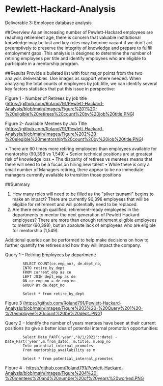 # Pewlett-Hackard-Analysis

Deliverable 3: Employee database analysis

##Overview
As an increasing number of Pewlett-Hackard employees are reaching retirement age, there is concern that valuable institutional knowledge may be lost and key roles may become vacant if we don't act preemptively to preserve the integrity of knowledge and prepare to fulfill employment gaps. This analysis is designed to determine the number of retiring employees per title and identify employees who are eligible to participate in a mentorship program. 

##Results
Provide a bulleted list with four major points from the two analysis deliverables. Use images as support where needed. When analyzing the total counts of employees by job title, we can identify several key factors statistics that put this issue in perspective: 

 
                                           
Figure 1 - Number of Retirees by job title (https://github.com/Roland791/Pewlett-Hackard-Analysis/blob/main/Images/Figure%201%20-%20eligible%20retirees%20count%20by%20job%20title.PNG)
 
Figure 2- Available Mentees by Job Title (https://github.com/Roland791/Pewlett-Hackard-Analysis/blob/main/Images/Figure%202%20-%20elegible%20mentorship%20count%20by%20job%20title.PNG)
 

•	There are 60 times more retiring employees than employees available for mentorship (90,398 vs 1,549)
•	Senior technical positions are at greatest risk of knowledge loss 
•	The disparity of retirees vs mentees means that there will need to be a focus on hiring new talent 
•	While there is only a small number of Managers retiring, there appear to be no immediate managers currently available to transition those positions


##Summary
1) How many roles will need to be filled as the "silver tsunami" begins to make an impact? 
There are currently 90,398 employees that will be eligible for retirement and will potentially need to be replaced.
2) Are there enough qualified, retirement-ready employees in the departments to mentor the next generation of Pewlett Hackard employees? 
There are more than enough retirement eligible employees to mentor (90,398), but an absolute lack of employees who are eligible for mentorship (1,549).

Additional queries can be performed to help make decisions on how to further quantify the retirees and how they will impact the company. 

Query 1 – Retiring Employees by department:
			
			SELECT COUNT(ce.emp_no), de.dept_no, 
			INTO retire_by_dept
			FROM current_emp as ce
			LEFT JOIN dept_emp as de
			ON ce.emp_no = de.emp_no
			GROUP BY de.dept_no

			Select * from retire_by_dept
 
Figure 3 (https://github.com/Roland791/Pewlett-Hackard-Analysis/blob/main/Images/Figure%203%20-%20Query%201%20-%20employee%20count%20be%20dept..PNG)

Query 2 – Identify the number of years mentees have been at their current positions (to give a better idea of potential internal promotion opportunities:
			
			Select Date_PART('year','8/1/2021'::date) - Date_Part('year',m.from_date), m.title, m.emp_no
			Into potential_internal_promotes
			From mentorship_availability as m

			Select * from potential_internal_promotes

 
Figure 4 - https://github.com/Roland791/Pewlett-Hackard-Analysis/blob/main/Images/Figure%204%20-%20mentees%20and%20number%20of%20years%20worked.PNG
